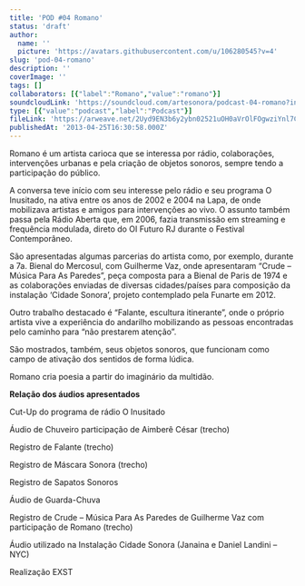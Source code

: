 ```yaml
---
title: 'POD #04 Romano'
status: 'draft'
author:
  name: ''
  picture: 'https://avatars.githubusercontent.com/u/106280545?v=4'
slug: 'pod-04-romano'
description: ''
coverImage: ''
tags: []
collaborators: [{"label":"Romano","value":"romano"}]
soundcloudLink: 'https://soundcloud.com/artesonora/podcast-04-romano?in=artesonora/sets/podcast&si=cc535380c6ae4d43866dbc24365d3fd8&utm_source=clipboard&utm_medium=text&utm_campaign=social_sharing'
type: [{"value":"podcast","label":"Podcast"}]
fileLink: 'https://arweave.net/2Uyd9EN3b6y2ybn02521uOH0aVrOlFOgwziYnl7CQ7Q'
publishedAt: '2013-04-25T16:30:58.000Z'
---
```


Romano é um artista carioca que se interessa por rádio, colaborações, intervenções urbanas e pela criação de objetos sonoros, sempre tendo a participação do público.

A conversa teve início com seu interesse pelo rádio e seu programa O Inusitado, na ativa entre os anos de 2002 e 2004 na Lapa, de onde mobilizava artistas e amigos para intervenções ao vivo. O assunto também passa pela Rádio Aberta que, em 2006, fazia transmissão em streaming e frequência modulada, direto do OI Futuro RJ durante o Festival Contemporâneo.

São apresentadas algumas parcerias do artista como, por exemplo, durante a 7a. Bienal do Mercosul, com Guilherme Vaz, onde apresentaram “Crude – Música Para As Paredes”, peça composta para a Bienal de Paris de 1974 e as colaborações enviadas de diversas cidades/países para composição da instalação ‘Cidade Sonora’, projeto contemplado pela Funarte em 2012.

Outro trabalho destacado é “Falante, escultura itinerante”, onde o próprio artista vive a experiência do andarilho mobilizando as pessoas encontradas pelo caminho para “não prestarem atenção”.

São mostrados, também, seus objetos sonoros, que funcionam como campo de ativação dos sentidos de forma lúdica.

Romano cria poesia a partir do imaginário da multidão.

**Relação dos áudios apresentados**

Cut-Up do programa de rádio O Inusitado

Áudio de Chuveiro participação de Aimberê César (trecho)

Registro de Falante (trecho)

Registro de Máscara Sonora (trecho)

Registro de Sapatos Sonoros

Áudio de Guarda-Chuva

Registro de Crude – Música Para As Paredes de Guilherme Vaz com participação de Romano (trecho)

Áudio utilizado na Instalação Cidade Sonora (Janaina e Daniel Landini – NYC)

Realização EXST